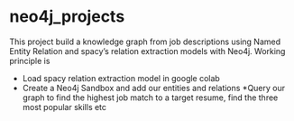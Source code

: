 # neo4j_projects
This project  build a knowledge graph from job descriptions using Named Entity Relation and spacy’s relation extraction models with Neo4j.
 Working principle is
  * Load spacy relation extraction model in google colab
  * Create a Neo4j Sandbox and add our entities and relations
  *Query our graph to find the highest job match to a target resume, find the three most popular skills etc
  
